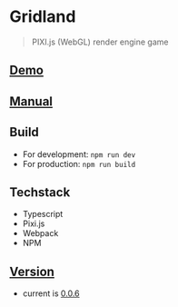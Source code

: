 # Gridland
> PIXI.js (WebGL) render engine game

## [Demo](https://asherjingkongchen.github.io/gridland-demo/)

## [Manual](doc/manual.md)

## Build

- For development: `npm run dev`
- For production: `npm run build`

## Techstack

- Typescript
- Pixi.js
- Webpack
- NPM

## [Version](doc/version.md)

- current is [0.0.6](doc/version.md#006)
